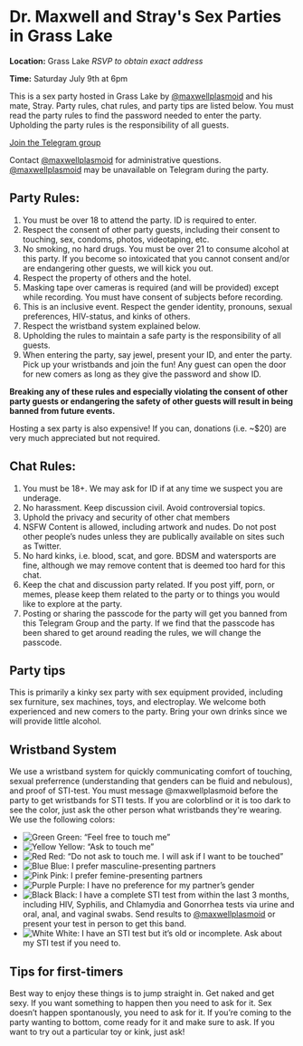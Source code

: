 # Dr. Maxwell and Stray's Sex Parties in Grass Lake

**Location:** Grass Lake *RSVP to obtain exact address*

**Time:** Saturday July 9th at 6pm

This is a sex party hosted in Grass Lake by [@maxwellplasmoid](https://t.me/Maxwellplasmoid) and his mate, Stray. Party rules, chat rules, and party tips are listed below. You must read the party rules to find the password needed to enter the party. Upholding the party rules is the responsibility of all guests.

[Join the Telegram group](https://t.me/+P1E5iwLtyyJkZTAx)

Contact [@maxwellplasmoid](https://t.me/Maxwellplasmoid) for administrative questions. [@maxwellplasmoid](https://t.me/Maxwellplasmoid) may be unavailable on Telegram during the party.

## Party Rules:
1. You must be over 18 to attend the party.  ID is required to enter.
2. Respect the consent of other party guests, including their consent to touching, sex, condoms, photos, videotaping, etc.
3. No smoking, no hard drugs. You must be over 21 to consume alcohol at this party. If you become so intoxicated that you cannot consent and/or are endangering other guests, we will kick you out.
4. Respect the property of others and the hotel.
5. Masking tape over cameras is required (and will be provided) except while recording. You must have consent of subjects before recording.
6. This is an inclusive event. Respect the gender identity, pronouns, sexual preferences, HIV-status, and kinks of others.
7. Respect the wristband system explained below.
8. Upholding the rules to maintain a safe party is the responsibility of all guests.
9. When entering the party, say jewel, present your ID, and enter the party. Pick up your wristbands and join the fun! Any guest can open the door for new comers as long as they give the password and show ID.

**Breaking any of these rules and especially violating the consent of other party guests or endangering the safety of other guests will result in being banned from future events.**

Hosting a sex party is also expensive! If you can, donations (i.e. ~$20) are very much appreciated but not required.

## Chat Rules:
1. You must be 18+. We may ask for ID if at any time we suspect you are underage.
2. No harassment. Keep discussion civil. Avoid controversial topics.
3. Uphold the privacy and security of other chat members
4. NSFW Content is allowed, including artwork and nudes. Do not post other people’s nudes unless they are publically available on sites such as Twitter. 
5. No hard kinks, i.e. blood, scat, and gore. BDSM and watersports are fine, although we may remove content that is deemed too hard for this chat.
6. Keep the chat and discussion party related. If you post yiff, porn, or memes, please keep them related to the party or to things you would like to explore at the party.
7. Posting or sharing the passcode for the party will get you banned from this Telegram Group and the party. If we find that the passcode has been shared to get around reading the rules, we will change the passcode.

## Party tips

This is primarily a kinky sex party with sex equipment provided, including sex
furniture, sex machines, toys, and electroplay. We welcome both experienced and
new comers to the party. Bring your own drinks since we will provide
little alcohol.


## Wristband System

We use a wristband system for quickly communicating comfort of touching, sexual preferrence (understanding that genders can be fluid and nebulous), and proof of STI-test. You must message @maxwellplasmoid before the party to get wristbands for STI tests. If you are colorblind or it is too dark to see the color, just ask the other person what wristbands they're wearing. We use the following colors:
    
- ![Green](https://via.placeholder.com/15/00FF00/00FF00.png) Green: “Feel free to touch me”
- ![Yellow](https://via.placeholder.com/15/ffff00/FFFF00.png) Yellow: “Ask to touch me”
- ![Red](https://via.placeholder.com/15/FF000/FF0000.png) Red: “Do not ask to touch me. I will ask if I want to be touched”
- ![Blue](https://via.placeholder.com/15/0000FF/0000FF.png) Blue: I prefer masculine-presenting partners
- ![Pink](https://via.placeholder.com/15/f542ec/f542ec.png) Pink: I prefer femine-presenting partners
- ![Purple](https://via.placeholder.com/15/8400ff/8400ff.png) Purple: I have no preference for my partner’s gender
- ![Black](https://via.placeholder.com/15/000000/000000.png) Black: I have a complete STI test from within the last 3 months, including HIV, Syphilis, and Chlamydia and Gonorrhea tests via urine and oral, anal, and vaginal swabs. Send results to [@maxwellplasmoid](https://t.me/Maxwellplasmoid) or present your test in person to get this band.
- ![White](https://via.placeholder.com/15/FFFFFF/FFFFFF.png) White: I have an STI test but it’s old or incomplete. Ask about my STI test if you need to.

## Tips for first-timers

Best way to enjoy these things is to jump straight in. Get naked and get sexy. If you want something to happen then you need to ask for it. Sex doesn’t happen spontanously, you need to ask for it. If you’re coming to the party wanting to bottom, come ready for it and make sure to ask. If you want to try out a particular toy or kink, just ask!
